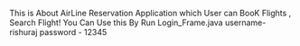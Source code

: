 This is About AirLine Reservation Application
which User can BooK Flights , Search Flight! 
You Can Use this By Run Login_Frame.java
username- rishuraj
password - 12345
